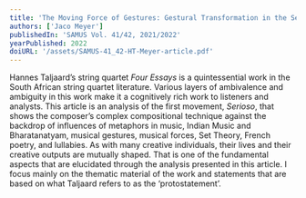 ```yaml
---
title: 'The Moving Force of Gestures: Gestural Transformation in the Serioso from Hannes Taljaard’s Four Essays (2001-2005)'
authors: ['Jaco Meyer']
publishedIn: 'SAMUS Vol. 41/42, 2021/2022'
yearPublished: 2022
doiURL: '/assets/SAMUS-41_42-HT-Meyer-article.pdf'
---
```

Hannes Taljaard’s string quartet *Four Essays* is a quintessential work in the South African string
quartet literature. Various layers of ambivalence and ambiguity in this work make it a cognitively rich
work to listeners and analysts. This article is an analysis of the first movement, *Serioso*, that shows
the composer’s complex compositional technique against the backdrop of influences of metaphors in
music, Indian Music and Bharatanatyam, musical gestures, musical forces, Set Theory, French poetry,
and lullabies. As with many creative individuals, their lives and their creative outputs are mutually
shaped. That is one of the fundamental aspects that are elucidated through the analysis presented in
this article. I focus mainly on the thematic material of the work and statements that are based on what
Taljaard refers to as the ‘protostatement’.